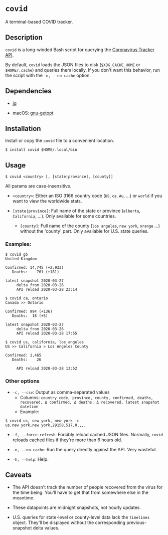 # `covid`

A terminal-based COVID tracker.

## Description

`covid` is a long-winded Bash script for querying the [Coronavirus Tracker API](https://github.com/ExpDev07/coronavirus-tracker-api).

By default, `covid` loads the JSON files to disk (`$XDG_CACHE_HOME` or `$HOME/.cache`) and queries them locally. If you don't want this behavior, run the script with the `-n, --no-cache` option.

## Dependencies

* [jq](https://github.com/stedolan/jq)

* macOS: [gnu-getopt](https://formulae.brew.sh/formula/gnu-getopt)

## Installation

Install or copy the `covid` file to a convenient location. 

```text
$ install covid $HOME/.local/bin
```

## Usage

```text
$ covid <country> [, [state|province], [county]]
```

All params are case-insensitive. 

* `<country>`: Either an ISO 3166 country code (`US`, `ca`, `Au`, ...) or `world` if you want to view the worldwide stats.

* `[state|province]`: Full name of the state or province (`alberta`, `California`, ...). Only available for some countries.
	* `[county]`: Full name of the county (`los angeles`, `new york`, `orange` ...) without the 'county' part. Only available for U.S. state queries.

### Examples:

```text
$ covid gb
United Kingdom

Confirmed: 14,745 (+2,933)
   Deaths:    761 (+181)

latest snapshot 2020-03-27
     delta from 2020-03-26
     API reload 2020-03-28 23:14
```

```text
$ covid ca, ontario
Canada >> Ontario

Confirmed: 994 (+136)
   Deaths:  18 (+5)

latest snapshot 2020-03-27
     delta from 2020-03-26
     API reload 2020-03-28 17:55
```

```text
$ covid us, california, los angeles
US >> California > Los Angeles County

Confirmed: 1,465
   Deaths:    26

     API reload 2020-03-28 13:52
```

### Other options

* `-c, --csv`: Output as comma-separated values
	* Columns: `country code, province, county, confirmed, deaths, recovered, Δ confirmed, Δ deaths, Δ recovered, latest snapshot datetime`
	* Example:
```text
$ covid us, new york, new york -c
us,new york,new york,29158,517,0,,,,
```

* `-f, --force-refresh`: Forcibly reload cached JSON files. Normally, `covid` reloads cached files if they're more than 6 hours old.

* `-n, --no-cache`: Run the query directly against the API. Very wasteful.

* `-h, --help`: Help.

## Caveats

* The API doesn't track the number of people recovered from the virus for the time being. You'll have to get that from somewhere else in the meantime.

* These datapoints are midnight snapshots, not hourly updates. 

* U.S. queries for state-level or county-level data lack the `timelines` object. They'll be displayed without the corresponding previous-snapshot delta values.
